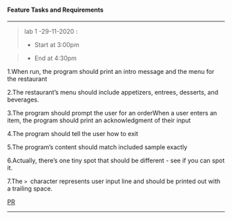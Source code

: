 #### Feature Tasks and Requirements

-----------------
> lab 1 -29-11-2020 :
>+ Start at 3:00pm

>+ End at 4:30pm

1.When run, the program should print an intro message and the menu for the restaurant

2.The restaurant’s menu should include appetizers, entrees, desserts, and beverages.

3.The program should prompt the user for an orderWhen a user enters an item, the program should print an acknowledgment of their input

4.The program should tell the user how to exit

5.The program’s content should match included sample exactly

6.Actually, there’s one tiny spot that should be different - see if you can spot it.

7.The `> `character represents user input line and should be printed out with a trailing space.

[PR ](https://github.com/hadeelhhawajreh/snakes-cafe/pull/1)

------------------------------------



